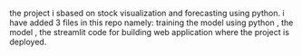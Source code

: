 the project i sbased on stock visualization and forecasting using python.
i have added 3 files in this repo namely: training the model using python , the model , the streamlit code for building web application where the project is deployed.
